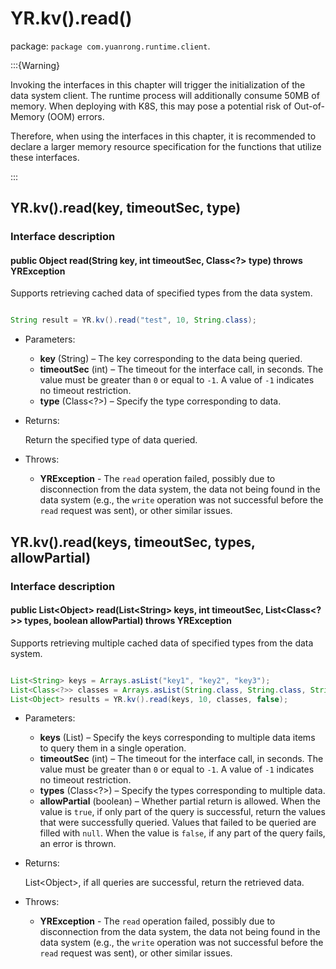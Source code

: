 # YR.kv().read()

package: `package com.yuanrong.runtime.client`.

:::{Warning}

Invoking the interfaces in this chapter will trigger the initialization of the data system client. The runtime process will additionally consume 50MB of memory. When deploying with K8S, this may pose a potential risk of Out-of-Memory (OOM) errors.

Therefore, when using the interfaces in this chapter, it is recommended to declare a larger memory resource specification for the functions that utilize these interfaces.

:::

## YR.kv().read(key, timeoutSec, type)

### Interface description

#### public Object read(String key, int timeoutSec, Class&lt;?&gt; type) throws YRException

Supports retrieving cached data of specified types from the data system.

```java

String result = YR.kv().read("test", 10, String.class);
```

- Parameters:

   - **key** (String) – The key corresponding to the data being queried.
   - **timeoutSec** (int) – The timeout for the interface call, in seconds. The value must be greater than ``0`` or equal to ``-1``. A value of ``-1`` indicates no timeout restriction.
   - **type** (Class&lt;?&gt;) – Specify the type corresponding to data.

- Returns:

    Return the specified type of data queried.

- Throws:

   - **YRException** - The `read` operation failed, possibly due to disconnection from the data system, the data not being found in the data system (e.g., the `write` operation was not successful before the `read` request was sent), or other similar issues.

## YR.kv().read(keys, timeoutSec, types, allowPartial)

### Interface description

#### public List&lt;Object&gt; read(List&lt;String&gt; keys, int timeoutSec, List&lt;Class&lt;?&gt;&gt; types, boolean allowPartial) throws YRException

Supports retrieving multiple cached data of specified types from the data system.

```java

List<String> keys = Arrays.asList("key1", "key2", "key3");
List<Class<?>> classes = Arrays.asList(String.class, String.class, String.class);
List<Object> results = YR.kv().read(keys, 10, classes, false);
```

- Parameters:

   - **keys** (List) – Specify the keys corresponding to multiple data items to query them in a single operation.
   - **timeoutSec** (int) – The timeout for the interface call, in seconds. The value must be greater than ``0`` or equal to ``-1``. A value of ``-1`` indicates no timeout restriction.
   - **types** (Class&lt;?&gt;) – Specify the types corresponding to multiple data.
   - **allowPartial** (boolean) – Whether partial return is allowed. When the value is ``true``, if only part of the query is successful, return the values that were successfully queried. Values that failed to be queried are filled with ``null``. When the value is ``false``, if any part of the query fails, an error is thrown.

- Returns:

    List&lt;Object&gt;, if all queries are successful, return the retrieved data.

- Throws:

   - **YRException** - The `read` operation failed, possibly due to disconnection from the data system, the data not being found in the data system (e.g., the `write` operation was not successful before the `read` request was sent), or other similar issues.
